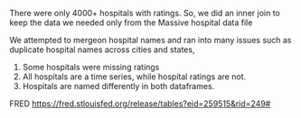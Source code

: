 There were only 4000+ hospitals with ratings. So, we did an inner join to keep the data we needed only from the Massive hospital data file

We attempted to mergeon hospital names and ran into many issues such as duplicate hospital names across cities and states, 
1. Some hospitals were missing ratings
2. All hospitals are a time series, while hospital ratings are not.
3. Hospitals are named differently in both dataframes.


FRED
https://fred.stlouisfed.org/release/tables?eid=259515&rid=249#

